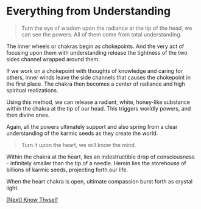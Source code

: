 # Everything from Understanding

> Turn the eye of wisdom upon the radiance at the tip of the head, we can see the powers. All of them come from total understanding.

The inner wheels or chakras begin as chokepoints. And the very act of focusing upon them with understanding release the tightness of the two sides channel wrapped around them.

If we work on a chokepoint with thoughts of knowledge and caring for others, inner winds leave the side channels that causes the chokepoint in the first place. The chakra then becomes a center of radiance and high spiritual realizations.

Using this method, we can release a radiant, white, honey-like substance within the chakra at the tip of our head. This triggers worldly powers, and then divine ones.

Again, all the powers ultimately support and also spring from a clear understanding of the karmic seeds as they create the world.

> Turn it upon the heart, we will know the mind.

Within the chakra at the heart, lies an indestructible drop of consciousness - infinitely smaller than the tip of a needle. Herein lies the storehouse of billions of karmic seeds, projecting forth our life.

When the heart chakra is open, ultimate compassion burst forth as crystal light.

[\[Next\] Know Thyself](/content/74-know-thyself.md)
